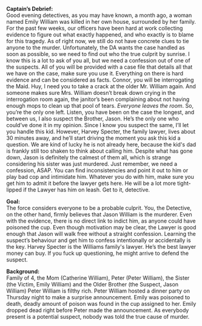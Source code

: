 **Captain’s Debrief:**\
Good evening detectives, as you may have known, a month ago, a woman named Emily William was killed in her own house, surrounded by her family. For the past few weeks, our officers have been hard at work collecting evidence to figure out what exactly happened, and who exactly is to blame for this tragedy. As of right now, we still do not have concrete clues to tie anyone to the murder. Unfortunately, the DA wants the case handled as soon as possible, so we need to find out who the true culprit by sunrise. I know this is a lot to ask of you all, but we need a confession out of one of the suspects. All of you will be provided with a case file that details all that we have on the case, make sure you use it. Everything on there is hard evidence and can be considered as facts. Connor, you will be interrogating the Maid. Huy, I need you to take a crack at the older Mr. William again. And someone makes sure Mrs. William doesn’t break down crying in the interrogation room again, the janitor’s been complaining about not having enough mops to clean up that pool of tears. *Everyone leaves the room*.
So, you’re the only one left. Listen, you have been on the case the longest, and between us, I also suspect the Brother, Jason. He’s the only one who could’ve done it in my opinion. Since I know you suspect the same, I’ll let you handle this kid. However, Harvey Specter, the family lawyer, lives about 30 minutes away, and he’ll start driving the moment you ask this kid a question. We are kind of lucky he is not already here, because the kid's dad is frankly still too shaken to think about calling him. Despite what has gone down, Jason is definitely the calmest of them all, which is strange considering his sister was just murdered. Just remember, we need a confession, ASAP. You can find inconsistencies and point it out to him or play bad cop and intimidate him. Whatever you do with him, make sure you get him to admit it before the lawyer gets here. He will be a lot more tight-lipped if the Lawyer has him on leash. Get to it, detective.  

**Goal:**\
The force considers everyone to be a probable culprit. You, the Detective, on the other hand, firmly believes that Jason William is the murderer.
Even with the evidence, there is no direct link to indict him, as anyone could have poisoned the cup. Even though motivation may be clear, the Lawyer is good enough that Jason will walk free without a straight confession.
Learning the suspect’s behaviour and get him to confess intentionally or accidentally is the key.
Harvey Specter is the Williams family's lawyer. He’s the best lawyer money can buy. If you fuck up questioning, he might arrive to defend the suspect.

**Background:**\
Family of 4, the Mom (Catherine William), Peter (Peter William), the Sister (the Victim, Emily William) and the Older Brother (the Suspect, Jason William)
Peter William is filthy rich.
Peter William hosted a dinner party on Thursday night to make a surprise announcement. 
Emily was poisoned to death, deadly amount of poison was found in the cup assigned to her. Emily dropped dead right before Peter made the announcement.
As everybody present is a potential suspect, nobody was told the true cause of murder.
